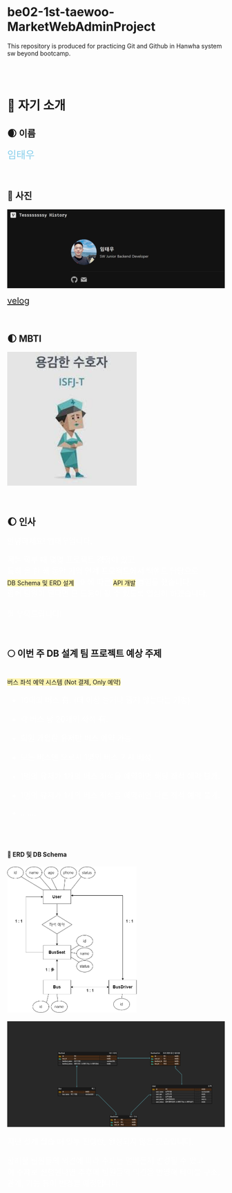 # be02-1st-taewoo-MarketWebAdminProject

This repository is produced for practicing Git and Github in Hanwha system sw beyond bootcamp.
<br>
<br>
<br>
<br>


# :wave: 자기 소개
## :waxing_crescent_moon: 이름
<span style="font-size: 23px; color: skyblue">임태우</span>
<br/>
<br/>
<br/>
## :crescent_moon: 사진
<img width="553" alt="image" src="profile.png">

<span style="font-size: 20px; color: black">[velog](https://velog.io/@ewoo97)</span>
<br/>
<br/>
<br/>

## :first_quarter_moon: MBTI
<img width="300" alt="image" src="MBTI.jpg">
<br/>
<br/>
<br/>

## :waxing_gibbous_moon: 인사
<span style="font-size: 18px; color: white">
안녕하세요! 임태우입니다. </span> <br/> <br/> 
<span style="font-size: 18px; color: white">
저는 학부 때 몇몇 프로젝트 경험이 있고 <br/>
특히 올 한 해 동안 기업 연계 프로젝트에서 백엔드 담당으로 </span> <br/>
<span style='background-color: #fff5b1'> DB Schema 및 ERD 설계</span> <span style="font-size: 18px; color: white">, 이에 따른 </span> <span style='background-color: #fff5b1'>API 개발</span> <span style="font-size: 18px; color: white">경험을 했습니다. <br/>
함께 팀원이 된다면 큰 도움이 될 수 있도록 열심히 하겠습니다. <br/>
<br/>
잘 부탁드립니다!
</span>

<br/>
<br/>
<br/>

## :full_moon: 이번 주 DB 설계 팀 프로젝트 예상 주제
<br/>
<span style='background-color: #fff5b1'>
버스 좌석 예약 시스템 (Not 결제, Only 예약) </span> <br/>

<span style="font-size: 18px; color: white">

- 10대의 버스 有. (더 이상 늘거나 줄지 않는다는 가정)  

- 각 버스 당 20개의 좌석 有.
- 회원 가입한 유저만 버스 예약 가능.
- 모든 버스엔 오로지 1명의 버스 기사 배정.
- 1명의 유저가 1개의 버스 좌석을 예약하면 해당 좌석 예약 불가.
- 1명의 유저가 1개의 버스 좌석을 예약하면 다른 좌석 예약 불가.  
- .........
</span>
<br/>
<br/>

#### :small_red_triangle_down: ERD 및 DB Schema
<img width="300" alt="image" src="버스 예약 시스템.drawio.png">
<br/>
<br/>

<img width="600" alt="image" src="BusReservationSystemDemo.png">
<br/>
<br/>



<span style="font-size: 18px; color: white">
지난 설계 실습 때 일부 진행한, 완성되지 않은 모습입니다. 

함께할 팀원들의 의견에 따라 주제는 얼마든지 변경될 수 있고  
이 주제로 진행된다면 추후에 팀원들의 의견을 반영해 테이블 구조, 관계, 기능 등이 변경될 예정입니다.
</span>
